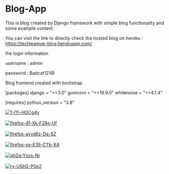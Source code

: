 # Blog-App
This is blog created by Django framework with simple blog functionality and some example content.

You can visit the link to directly check the hosted blog on heroku :
https://techteamup-blog.herokuapp.com/

the login information 

username : admin

password : Badcat121@

Blog frontend created with bootstrap

[packages]
django = "==3.0"
gunicorn = "==19.9.0"
whitenoise = "==4.1.4"

[requires]
python_version = "3.8"


<a href="https://postimg.cc/PPgtwbSd" target="_blank"><img src="https://i.postimg.cc/PPgtwbSd/1-IYj-HGCg4y.jpg" alt="1-IYj-HGCg4y"/></a><br/><br/>
<a href="https://postimg.cc/1n3PQv3r" target="_blank"><img src="https://i.postimg.cc/1n3PQv3r/firefox-4f-Xk-F28e-Uf.jpg" alt="firefox-4f-Xk-F28e-Uf"/></a><br/><br/>
<a href="https://postimg.cc/jCCK339s" target="_blank"><img src="https://i.postimg.cc/jCCK339s/firefox-ayyd6z-Da-SZ.jpg" alt="firefox-ayyd6z-Da-SZ"/></a><br/><br/>
<a href="https://postimg.cc/DS17dWNL" target="_blank"><img src="https://i.postimg.cc/DS17dWNL/firefox-ox-E35-CTb-XA.jpg" alt="firefox-ox-E35-CTb-XA"/></a><br/><br/>
<a href="https://postimg.cc/K3K2K4LK" target="_blank"><img src="https://i.postimg.cc/K3K2K4LK/ph2q-Yzzs-Nr.jpg" alt="ph2q-Yzzs-Nr"/></a><br/><br/>
<a href="https://postimg.cc/mzp427cf" target="_blank"><img src="https://i.postimg.cc/mzp427cf/ry-USH2-P0e2.jpg" alt="ry-USH2-P0e2"/></a><br/><br/>

